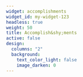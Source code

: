 ```yaml
---
widget: accomplishments
widget_id: my-widget-123
headless: true
weight: 50
title: Accomplish&shy;ments
active: false
design:
  columns: "2"
  background:
    text_color_light: false
    image_darken: 0
---
```

